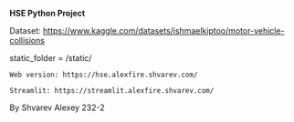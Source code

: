 **HSE Python Project**

Dataset: https://www.kaggle.com/datasets/ishmaelkiptoo/motor-vehicle-collisions

static_folder = /static/

`Web version: https://hse.alexfire.shvarev.com/`

`Streamlit: https://streamlit.alexfire.shvarev.com/`


By Shvarev Alexey 232-2